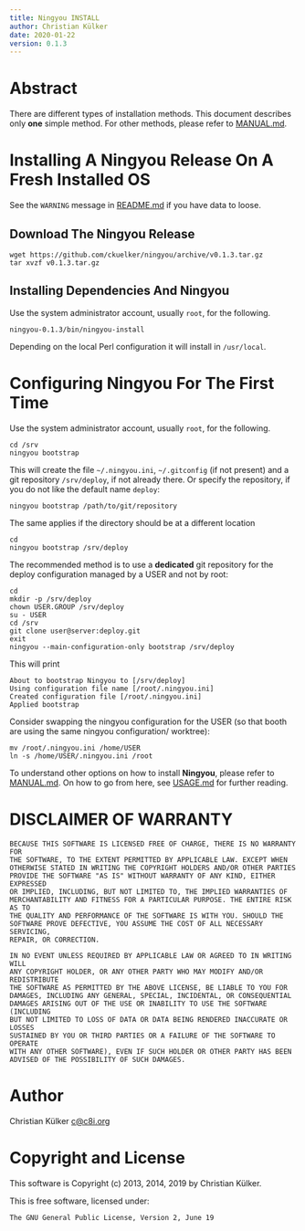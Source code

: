 ```yaml
---
title: Ningyou INSTALL
author: Christian Külker
date: 2020-01-22
version: 0.1.3
---
```


# Abstract

There are different types of installation methods. This document describes only
__one__ simple method. For other methods, please refer to
[MANUAL.md](MANUAL.md).

# Installing A Ningyou Release On A Fresh Installed OS

See the `WARNING` message in [README.md](README.md) if you have data to loose.

## Download The Ningyou Release

    wget https://github.com/ckuelker/ningyou/archive/v0.1.3.tar.gz
    tar xvzf v0.1.3.tar.gz

## Installing Dependencies And Ningyou

Use the system administrator account, usually `root`, for the following.

    ningyou-0.1.3/bin/ningyou-install

Depending on the local Perl configuration it will install in `/usr/local`.

# Configuring Ningyou For The First Time

Use the system administrator account, usually `root`, for the following.

    cd /srv
    ningyou bootstrap

This will create the file `~/.ningyou.ini`, `~/.gitconfig` (if not present) and
a git repository `/srv/deploy`, if not already there. Or specify the
repository, if you do not like the default name `deploy`:

    ningyou bootstrap /path/to/git/repository

The same applies if the directory should be at a different location

    cd
    ningyou bootstrap /srv/deploy

The recommended method is to use a __dedicated__ git repository for the deploy
configuration managed by a USER and not by root:

    cd
    mkdir -p /srv/deploy
    chown USER.GROUP /srv/deploy
    su - USER
    cd /srv
    git clone user@server:deploy.git
    exit
    ningyou --main-configuration-only bootstrap /srv/deploy

This will print

~~~
About to bootstrap Ningyou to [/srv/deploy]
Using configuration file name [/root/.ningyou.ini]
Created configuration file [/root/.ningyou.ini]
Applied bootstrap
~~~

Consider swapping the ningyou configuration for the USER (so that booth are
using the same ningyou configuration/ worktree):

    mv /root/.ningyou.ini /home/USER
    ln -s /home/USER/.ningyou.ini /root


To understand other options on how to install __Ningyou__, please refer
to [MANUAL.md](MANUAL.md). On how to go from here, see [USAGE.md](USAGE.md)
for further reading.

# DISCLAIMER OF WARRANTY

    BECAUSE THIS SOFTWARE IS LICENSED FREE OF CHARGE, THERE IS NO WARRANTY FOR
    THE SOFTWARE, TO THE EXTENT PERMITTED BY APPLICABLE LAW. EXCEPT WHEN
    OTHERWISE STATED IN WRITING THE COPYRIGHT HOLDERS AND/OR OTHER PARTIES
    PROVIDE THE SOFTWARE "AS IS" WITHOUT WARRANTY OF ANY KIND, EITHER EXPRESSED
    OR IMPLIED, INCLUDING, BUT NOT LIMITED TO, THE IMPLIED WARRANTIES OF
    MERCHANTABILITY AND FITNESS FOR A PARTICULAR PURPOSE. THE ENTIRE RISK AS TO
    THE QUALITY AND PERFORMANCE OF THE SOFTWARE IS WITH YOU. SHOULD THE
    SOFTWARE PROVE DEFECTIVE, YOU ASSUME THE COST OF ALL NECESSARY SERVICING,
    REPAIR, OR CORRECTION.

    IN NO EVENT UNLESS REQUIRED BY APPLICABLE LAW OR AGREED TO IN WRITING WILL
    ANY COPYRIGHT HOLDER, OR ANY OTHER PARTY WHO MAY MODIFY AND/OR REDISTRIBUTE
    THE SOFTWARE AS PERMITTED BY THE ABOVE LICENSE, BE LIABLE TO YOU FOR
    DAMAGES, INCLUDING ANY GENERAL, SPECIAL, INCIDENTAL, OR CONSEQUENTIAL
    DAMAGES ARISING OUT OF THE USE OR INABILITY TO USE THE SOFTWARE (INCLUDING
    BUT NOT LIMITED TO LOSS OF DATA OR DATA BEING RENDERED INACCURATE OR LOSSES
    SUSTAINED BY YOU OR THIRD PARTIES OR A FAILURE OF THE SOFTWARE TO OPERATE
    WITH ANY OTHER SOFTWARE), EVEN IF SUCH HOLDER OR OTHER PARTY HAS BEEN
    ADVISED OF THE POSSIBILITY OF SUCH DAMAGES.

# Author

Christian Külker <c@c8i.org>

# Copyright and License

This software is Copyright (c) 2013, 2014, 2019 by Christian Külker.

This is free software, licensed under:

    The GNU General Public License, Version 2, June 19


